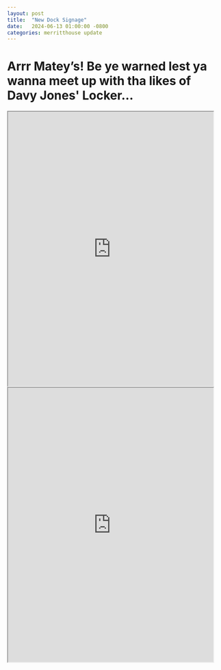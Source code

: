 ```yaml
---
layout: post
title:  "New Dock Signage"
date:   2024-06-13 01:00:00 -0800
categories: merritthouse update
---
```



<p><h1> Arrr Matey’s!  Be ye warned lest ya wanna meet up with tha likes of Davy Jones' Locker…</h1></p>

<iframe src="https://drive.google.com/file/d/1-3X-56ZbtQRKqP_QUp_uK8UhzFM6D8B9/preview" width="480" height="640" allow="autoplay"></iframe>
<br>
<iframe src="https://drive.google.com/file/d/1eBiCGo2ET3Vyk6AUx7gacarq9HwNYslV/preview" width="480" height="640" allow="autoplay"></iframe>
<br>


